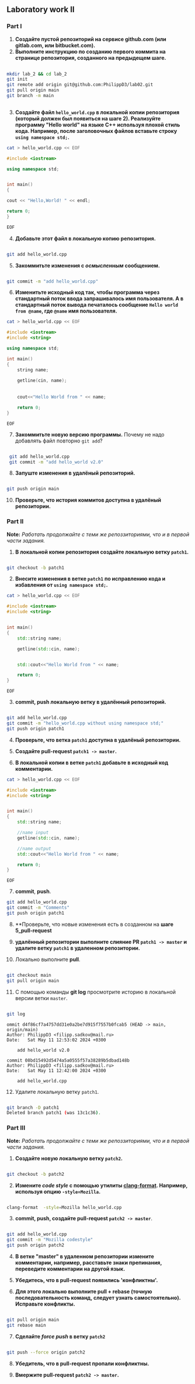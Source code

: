 ## Laboratory work II


### Part I

1. **Создайте пустой репозиторий на сервисе github.com (или gitlab.com, или bitbucket.com).**
2. **Выполните инструкцию по созданию первого коммита на странице репозитория, созданного на предыдещем шаге.**


```bash
	
mkdir lab_2 && cd lab_2
git init
git remote add origin git@github.com:PhilippD3/lab02.git
git pull origin main
git branch -m main
	
```
	
	
3. **Создайте файл `hello_world.cpp` в локальной копии репозитория (который должен был появиться на шаге 2). Реализуйте программу "Hello world" на языке C++ используя плохой стиль кода. Например, после заголовочных файлов вставьте строку `using namespace std;`.**


```bash
cat > hello_world.cpp << EOF
```

```cpp
#include <iostream>

using namespace std;


int main() 
{

cout << "Hello,World! " << endl;

return 0;
}
```

```bash
EOF
```


4. **Добавьте этот файл в локальную копию репозитория.**


``` bash

git add hello_world.cpp

```


5. **Закоммитьте изменения с *осмысленным* сообщением.**


```bash 

git commit -m "add hello_world.cpp"

```


6. **Изменитьте исходный код так, чтобы программа через стандартный поток ввода запрашивалось имя пользователя. А в стандартный поток вывода печаталось сообщение `Hello world from @name`, где `@name` имя пользователя.**


```bash
cat > hello_world.cpp << EOF
```
```cpp 
#include <iostream>
#include <string>

using namespace std;

int main()
{
    string name;
    
    getline(cin, name);
    
    
    cout<<"Hello World from " << name;

    return 0;
}
```
```
EOF
```

7. **Закоммитьте новую версию программы.** Почему не надо добавлять файл повторно `git add`?


```bash

 git add hello_world.cpp
 git commit -m "add hello_world v2.0"

```


8. **Запуште изменения в удалёный репозиторий.**


```bash

git push origin main

```


10. **Проверьте, что история коммитов доступна в удалёный репозитории.**





### Part II
**Note:** *Работать продолжайте с теми же репоззиториями, что и в первой части задания.*


1. **В локальной копии репозитория создайте локальную ветку `patch1`.**


```bash

git checkout -b patch1

```


2. **Внесите изменения в ветке `patch1` по исправлению кода и избавления от `using namespace std;`.**


```bash
cat > hello_world.cpp << EOF
```

```cpp
#include <iostream>
#include <string>


int main()
{
    std::string name;

    getline(std::cin, name);


    std::cout<<"Hello World from " << name;

    return 0;
}
```
```
EOF
```

3. **commit, push локальную ветку в удалённый репозиторий.**


```bash 

git add hello_world.cpp
git commit -m "hello_world.cpp without using namespace std;"
git push origin patch1

```


4. **Проверьте, что ветка `patch1` доступна в удалёный репозитории.**



5. **Создайте pull-request `patch1 -> master`.**


6. **В локальной копии в ветке `patch1` добавьте в исходный код комментарии.**


```bash
cat > hello_world.cpp << EOF
```

```cpp
#include <iostream>
#include <string>


int main()
{
    std::string name;

    //name input
    getline(std::cin, name);

    //name output
    std::cout<<"Hello World from " << name;

    return 0;
}

```
```
EOF
```


7. **commit**, **push**.
```bash
git add hello_world.cpp
git commit -m "Comments"
git push origin patch1
```
8. **Проверьте, что новые изменения есть в созданном на **шаге 5_pull-request**




9. **удалённый репозитории выполните  слияние PR `patch1 -> master` и удалите ветку `patch1` в удаленном репозитории.**

10. Локально выполните **pull**.


```bash

git checkout main
git pull origin main

```


11. С помощью команды **git log** просмотрите историю в локальной версии ветки `master`.


```bash

git log

```
```
ommit d4f86cf7a4757dd31e0a2be7d915f7557b0fcab5 (HEAD -> main, origin/main)
Author: PhilippD3 <filipp.sadkov@mail.ru>
Date:   Sat May 11 12:53:02 2024 +0300

    add hello_world v2.0

commit 08bd15492d5474a5a0555f57a38289b5dbad148b
Author: PhilippD3 <filipp.sadkov@mail.ru>
Date:   Sat May 11 12:42:00 2024 +0300

    add hello_world.cpp
```


12. Удалите локальную ветку `patch1`.


```bash

git branch -D patch1
Deleted branch patch1 (was 13c1c36).

```




### Part III
**Note:** *Работать продолжайте с теми же репоззиториями, что и в первой части задания.*


1. **Создайте новую локальную ветку `patch2`.**


```bash

git checkout -b patch2

```


2. **Измените *code style* с помощью утилиты [**clang-format**](http://clang.llvm.org/docs/ClangFormat.html). Например, используя опцию `-style=Mozilla`.**


```bash

clang-format  -style=Mozilla hello_world.cpp 

```


3. **commit, push, создайте pull-request `patch2 -> master`**.


```bash

git add hello_world.cpp
git commit -m "Mozilla codestyle"
git push origin patch2

```


4. **В ветке "master" в удаленном репозитории измените комментарии, например, расставьте знаки препинания, переведите комментарии на другой язык.**


5. **Убедитесь, что в pull-request появились 'конфликтны'.**


6. **Для этого локально выполните pull + rebase (точную последовательность команд, следует узнать самостоятельно). Исправьте конфликты.**


```bash

git pull origin main
git rebase main

```


7. **Сделайте *force push* в ветку `patch2`**

```bash

git push --force origin patch2

```


8. **Убедитель, что в pull-request пропали конфликтны.**


9. **Вмержите pull-request `patch2 -> master`.**
